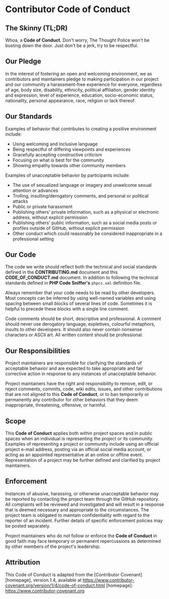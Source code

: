 # Contributor Code of Conduct

## The Skinny (TL;DR)

Whoa, a **Code of Conduct**. Don't worry, The Thought Police won't be busting down the 
door. Just don't be a jerk, try to be respectful.

## Our Pledge

In the interest of fostering an open and welcoming environment, we as
contributors and maintainers pledge to making participation in our project and
our community a harassment-free experience for everyone, regardless of age, body
size, disability, ethnicity, political affiliation, gender identity and expression,
level of experience, education, socio-economic status, nationality, personal
appearance, race, religion or lack thereof. 

## Our Standards

Examples of behavior that contributes to creating a positive environment
include:

* Using welcoming and inclusive language
* Being respectful of differing viewpoints and experiences
* Gracefully accepting constructive criticism
* Focusing on what is best for the community
* Showing empathy towards other community members

Examples of unacceptable behavior by participants include:

* The use of sexualized language or imagery and unwelcome sexual attention or
  advances
* Trolling, insulting/derogatory comments, and personal or political attacks
* Public or private harassment
* Publishing others' private information, such as a physical or electronic
  address, without explicit permission
* Publishing others' public information, such as a social media posts or 
  profiles outside of GitHub, without explicit permission
* Other conduct which could reasonably be considered inappropriate in a
  professional setting

## Our Code

The code we write should reflect both the technical and social standards 
defined in the **CONTRIBUTING.md** document and this **CODE_OF_CONDUCT.md** document. 
In addition to following the technical standards defined in **PHP Code Sniffer's** 
`phpcs.xml` definition file. 

Always remember that your code needs to be read by other developers. Most concepts 
can be inferred by using well-named variables and using spacing between small blocks 
of several lines of code. Sometimes it is helpful to precede these blocks with a single 
line comment.

Code comments should be short, descriptive and professional. A comment 
should never use derogatory language, expletives, colourful metaphors, insults to 
other developers. It should also never contain nonsense characters or ASCII art. 
All written content should be professional.

## Our Responsibilities

Project maintainers are responsible for clarifying the standards of acceptable
behavior and are expected to take appropriate and fair corrective action in
response to any instances of unacceptable behavior.

Project maintainers have the right and responsibility to remove, edit, or
reject comments, commits, code, wiki edits, issues, and other contributions
that are not aligned to this **Code of Conduct**, or to ban temporarily or
permanently any contributor for other behaviors that they deem inappropriate,
threatening, offensive, or harmful.

## Scope

This **Code of Conduct** applies both within project spaces and in public spaces
when an individual is representing the project or its community. Examples of
representing a project or community include using an official project e-mail
address, posting via an official social media account, or acting as an appointed
representative at an online or offline event. Representation of a project may be
further defined and clarified by project maintainers.

## Enforcement

Instances of abusive, harassing, or otherwise unacceptable behavior may be
reported by contacting the project team through the GitHub repository. All 
complaints will be reviewed and investigated and will result in a response 
that is deemed necessary and appropriate to the circumstances. The project 
team is obligated to maintain confidentiality with regard to the reporter 
of an incident. Further details of specific enforcement policies may be 
posted separately.

Project maintainers who do not follow or enforce the **Code of Conduct** in good
faith may face temporary or permanent repercussions as determined by other
members of the project's leadership.

## Attribution

This Code of Conduct is adapted from the [Contributor Covenant][homepage], version 1.4,
available at https://www.contributor-covenant.org/version/1/4/code-of-conduct.html
[homepage]: https://www.contributor-covenant.org

